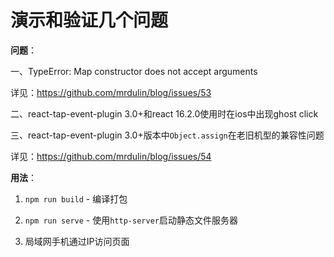 # 演示和验证几个问题

**问题**：

一、TypeError: Map constructor does not accept arguments

详见：https://github.com/mrdulin/blog/issues/53

二、react-tap-event-plugin 3.0+和react 16.2.0使用时在ios中出现ghost click

三、react-tap-event-plugin 3.0+版本中`Object.assign`在老旧机型的兼容性问题

详见：https://github.com/mrdulin/blog/issues/54

**用法**：

1. `npm run build` - 编译打包

2. `npm run serve` - 使用`http-server`启动静态文件服务器

3. 局域网手机通过IP访问页面